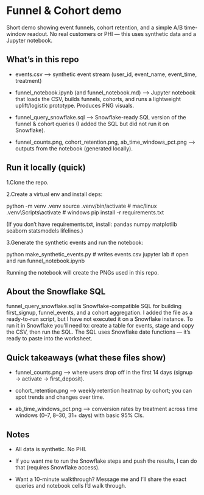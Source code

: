 # Funnel & Cohort demo 
Short demo showing event funnels, cohort retention, and a simple A/B time-window readout. No real customers or PHI — this uses synthetic data and a Jupyter notebook.

## What’s in this repo

- events.csv —> synthetic event stream (user_id, event_name, event_time, treatment)

- funnel_notebook.ipynb (and funnel_notebook.md) —> Jupyter notebook that loads the CSV, builds funnels, cohorts, and runs a lightweight uplift/logistic prototype. Produces PNG visuals.

- funnel_query_snowflake.sql —> Snowflake-ready SQL version of the funnel & cohort queries (I added the SQL but did not run it on Snowflake).

- funnel_counts.png, cohort_retention.png, ab_time_windows_pct.png —> outputs from the notebook (generated locally).

## Run it locally (quick)

1.Clone the repo.

2.Create a virtual env and install deps:

python -m venv .venv
source .venv/bin/activate   # mac/linux
.venv\Scripts\activate      # windows
pip install -r requirements.txt


(If you don’t have requirements.txt, install: pandas numpy matplotlib seaborn statsmodels lifelines.)

3.Generate the synthetic events and run the notebook:

python make_synthetic_events.py   # writes events.csv
jupyter lab                       # open and run funnel_notebook.ipynb


Running the notebook will create the PNGs used in this repo.

## About the Snowflake SQL

funnel_query_snowflake.sql is Snowflake-compatible SQL for building first_signup, funnel_events, and a cohort aggregation. I added the file as a ready-to-run script, but I have not executed it on a Snowflake instance. To run it in Snowflake you’ll need to: create a table for events, stage and copy the CSV, then run the SQL. The SQL uses Snowflake date functions — it’s ready to paste into the worksheet.

## Quick takeaways (what these files show)

- funnel_counts.png —> where users drop off in the first 14 days (signup → activate → first_deposit).

- cohort_retention.png —> weekly retention heatmap by cohort; you can spot trends and changes over time.

- ab_time_windows_pct.png —> conversion rates by treatment across time windows (0–7, 8–30, 31+ days) with basic 95% CIs.

## Notes

- All data is synthetic. No PHI.

- If you want me to run the Snowflake steps and push the results, I can do that (requires Snowflake access).

- Want a 10-minute walkthrough? Message me and I’ll share the exact queries and notebook cells I’d walk through.
